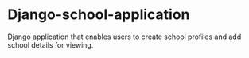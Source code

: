 # Django-school-application
Django application that enables users to create school profiles and add school details for viewing.
